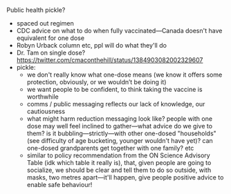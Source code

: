 Public health pickle?
- spaced out regimen
- CDC advice on what to do when fully vaccinated—Canada doesn't have equivalent for one dose
- Robyn Urback column etc, ppl will do what they'll do
- Dr. Tam on single dose? https://twitter.com/cmaconthehill/status/1384903082002329607
- pickle:
	- we don't really know what one-dose means (we know it offers some protection, obviously, or we wouldn’t be doing it)
	- we want people to be confident, to think taking the vaccine is worthwhile
	- comms / public messaging reflects our lack of knowledge, our cautiousness
	- what might harm reduction messaging look like? people with one dose may well feel inclined to gather—what advice do we give to them? is it bubbling—strictly—with other one-dosed "households" (see difficulty of age bucketing, younger wouldn't have yet)? can one-dosed grandparents get together with one family? etc
	- similar to policy recommendation from the ON Science Advisory Table (idk which table it really is), that, given people are going to socialize, we should be clear and tell them to do so outside, with masks, two metres apart—it'll happen, give people positive advice to enable safe behaviour!